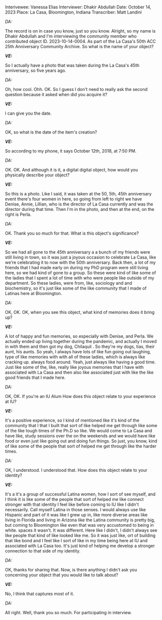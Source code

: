 Interivewee: Vanessa Elias
Interviewer: Dhakir Abdullah
Date: October 14, 2023
Place: La Casa, Bloomington, Indiana
Transcriber: Matt Landini

*DA:*

The record is on in case you know, just so you know. Alright, so my name is Dhakir Abdullah and I'm interviewing the community member who contributed object ID. 2023-10-14-0004. As part of the La Casa's 50th ACC 25th Anniversary Community Archive. So what is the name of your object? 

 

***VE:*** 

So I actually have a photo that was taken during the La Casa's  45th anniversary, so five years ago. 

 

*DA:*

Oh, how cool. Ohh. OK. So I guess I don't need to really ask the second question because it asked when did you acquire it? 

 

***VE:*** 

I can give you the date. 

 

*DA:*

OK, so what is the date of the item's creation? 

 

***VE:*** 

So according to my phone, it says October 12th, 2018, at 7:50 PM. 

 

*DA:*

OK. OK. And although it is it, a digital digital object, how would you physically describe your object? 

 

 

 

 

***VE:*** 

So this is a photo. Like I said, it was taken at the 50, 5th, 45th anniversary event there's four women in here, so going from left to right we have Denise, Annie, Lillian, who is the director of La Casa currently and was the director during that time. Then I'm in the photo, and then at the end, on the right is Perla. 

 

*DA:*

OK. Thank you so much for that. What is this object's significance? 

 

***VE:*** 

So we had all gone to the 45th anniversary a a bunch of my friends were still living in town, so it was just a joyous occasion to celebrate La Casa, like we're celebrating it to now with the 50th anniversary. Back then, a lot of my friends that I had made early on during my PhD program were still living here, so we had kind of gone to a group. So these were kind of like some of the ladies that I spent a lot of time with who were people like outside of my department. So these ladies, were from, like, sociology and and biochemistry, so it's just like some of the like community that I made of Latinas here at Bloomington. 

 

*DA:*

OK, OK. OK, when you see this object, what kind of memories does it bring up? 

 

***VE:*** 

A lot of happy and fun memories, so especially with Denise, and Perla. We actually ended up living together during the pandemic, and actually I moved in with them and then got my dog, Chilaquil . So they're my dogs, tias, their aunt, his aunts. So yeah, I always have lots of like fun going out laughing, type of like memories with with all of these ladies, which is always like cracking up. always food around. Yeah, just always like having a good time. Just like some of the, like, really like joyous memories that I have with associated with La Casa and then also like associated just with like the like good friends that I made here. 

 

*DA:*

OK, OK. If you're an IU Alum How does this object relate to your experience at IU? 

 

 

***VE:*** 

It's a positive experience, so I kind of mentioned like it's kind of the community that I that I built that sort of like helped me get through like some of the like tough times of the Ph.D so like. We would come to La Casa and have like, study sessions over the on the weekends and we would have like food or even just like going out and doing fun things. So just, you know, kind of like some of the people that sort of helped me get through like the harder times. 

 

*DA:*

OK, I understood. I understood that. How does this object relate to your identity? 

 

***VE:*** 

It's a it's a group of successful Latina women, how I sort of see myself, and I think it is like some of the people that sort of helped me like connect stronger with that identity I feel like before coming to IU like I didn't necessarily. Call myself Latina in those senses. I would always use like Hispanic and part of it was like I grew up in, like more diverse areas like living in Florida and living in Arizona like the Latina community is pretty big, but coming to Bloomington like even that was very accustomed to being in white. spaces it wasn't. It was different. Here like I didn't, I didn't always see like people that kind of like looked like me. So it was just like, ort of building that like bond and I feel like I sort of like in my time being here at IU and associated with La Casa too. It's just kind of helping me develop a stronger connection to that side of my identity. 

 

*DA:*

OK, thanks for sharing that. Now, is there anything I didn't ask you concerning your object that you would like to talk about? 

***VE:*** 

No, I think that captures most of it. 

 

*DA:*

All right. Well, thank you so much. For participating in interview. 

 